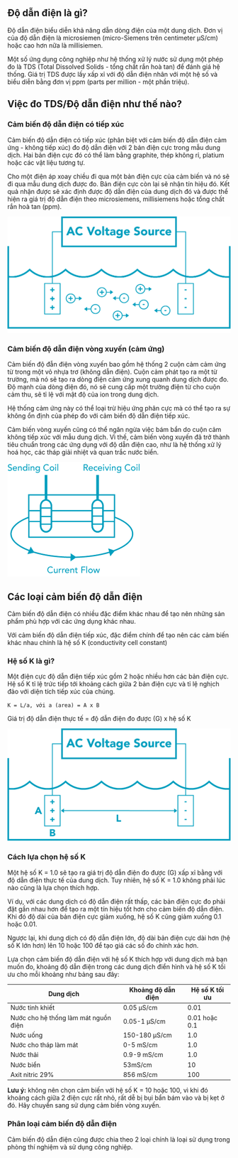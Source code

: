 ## Độ dẫn điện là gì?

Độ dẫn điện biểu diễn khả năng dẫn dòng điện của một dung dịch. Đơn vị của độ dẫn điện là microsiemen (micro-Siemens trên centimeter µS/cm) hoặc cao hơn nữa là millisiemen.

Một số ứng dụng công nghiệp như hệ thống xử lý nước sử dụng một phép đo là TDS (Total Dissolved Solids - tổng chất rắn hoà tan) để đánh giá hệ thống. Giá trị TDS được lấy xấp xỉ với độ dẫn điện nhân với một hệ số và biểu diễn bằng đơn vị ppm (parts per million - một phần triệu).

## Việc đo TDS/Độ dẫn điện như thế nào?

### Cảm biến độ dẫn điện có tiếp xúc

Cảm biến độ dẫn điện có tiếp xúc (phân biệt với cảm biến độ dẫn điện cảm ứng - không tiếp xúc) đo độ dẫn điện với 2 bản điện cực trong mẫu dung dịch. Hai bản điện cực đó có thể làm bằng graphite, thép không rỉ, platium hoặc các vật liệu tương tự.

Cho một điện áp xoay chiều đi qua một bản điện cực của cảm biến và nó sẽ đi qua mẫu dung dịch được đo. Bản điện cực còn lại sẽ nhận tín hiệu đó. Kết quả nhận được sẽ xác định được độ dẫn điện của dung dịch đó và được thể hiện ra giá trị độ dẫn điện theo microsiemens, millisiemens hoặc tổng chất rắn hoà tan (ppm).

![](image/conductivity.png)

### Cảm biến độ dẫn điện vòng xuyến (cảm ứng)

Cảm biến độ đẫn điện vòng xuyến bao gồm hệ thống 2 cuộn cảm cảm ứng từ trong một vỏ nhựa trơ (không dẫn điện). Cuộn cảm phát tạo ra một từ trường, mà nó sẽ tạo ra dòng điện cảm ứng xung quanh dung dịch được đo. Độ mạnh của dòng điện đó, nó sẽ cung cấp một trường điện từ cho cuộn cảm thu, sẽ tỉ lệ với mật độ của ion trong dung dịch.

Hệ thống cảm ứng này có thể loại trừ hiệu ứng phân cực mà có thể tạo ra sự không ổn định của phép đo với cảm biến độ dẫn điện tiếp xúc. 

Cảm biến vòng xuyến cũng có thể ngăn ngừa việc bám bẩn do cuộn cảm không tiếp xúc với mẫu dung dịch. Vì thế, cảm biến vòng xuyến đã trở thành tiêu chuẩn trong các ứng dụng với độ dẫn điện cao, như là hệ thống xử lý hoá học, các tháp giải nhiệt và quan trắc nước biển.

![](image/Toroidal-EC-Measurement.png)

## Các loại cảm biến độ dẫn điện

Cảm biến độ dẫn điện có nhiều đặc điểm khác nhau để tạo nên những sản phẩm phù hợp với các ứng dụng khác nhau. 

Với cảm biến độ dẫn điện tiếp xúc, đặc điểm chính để tạo nên các cảm biến khác nhau chính là hệ số K (conductivity cell constant)

### Hệ số K là gì?

Một điện cực độ dẫn điện tiếp xúc gồm 2 hoặc nhiều hơn các bản điện cực. Hệ số K tỉ lệ trức tiếp tới khoảng cách giữa 2 bản điện cực và tỉ lệ nghịch đảo với diện tích tiếp xúc của chúng.

```
K = L/a, với a (area) = A x B
```
Giá trị độ dẫn điện thực tế = độ dẫn điện đo được (G) x hệ số K

![](image/conductivity3.png)

### Cách lựa chọn hệ số K

Một hệ số K = 1.0 sẽ tạo ra giá trị độ dẫn điện đo được (G) xấp xỉ bằng với độ dẫn điện thực tế của dung dịch. Tuy nhiên, hệ số K = 1.0 không phải lúc nào cũng là lựa chọn thích hợp. 

Ví dụ, với các dung dịch có độ dẫn điện rất thấp, các bản điện cực đo phải đặt gần nhau hơn để tạo ra một tín hiệu tốt hơn cho cảm biến độ dẫn điện. Khi đó độ dài của bản điện cực giảm xuống, hệ số K cũng giảm xuống 0.1 hoặc 0.01. 

Ngược lại, khi dung dịch có độ dẫn điện lớn, độ dài bản điện cực dài hơn (hệ số K lớn hơn) lên 10 hoặc 100 để tạo giá các số đo chính xác hơn.

Lựa chọn cảm biến độ dẫn điện với hệ số K thích hợp với dung dịch mà bạn muốn đo, khoảng độ dẫn điện trong các dung dịch điển hình và hệ số K tối ưu cho mỗi khoảng như bảng sau đây:

| Dung dịch 	| Khoảng độ dẫn điện | Hệ số K tối ưu |
| ------------  | ------------------ | -------------  |
| Nước tinh khiết | 0.05 μS/cm | 0.01 |
| Nước cho hệ thống làm mát nguồn điện | 0.05-1 μS/cm | 0.01 hoặc 0.1 |
| Nước uống | 150-180 μS/cm | 1.0 |
| Nước cho tháp làm mát | 0-5 mS/cm | 1.0 |
| Nước thải | 0.9-9 mS/cm | 1.0 |
| Nước biển | 53mS/cm | 10 |
| Axit nitric 29% | 856 mS/cm | 100 |

**Lưu ý:** không nên chọn cảm biến với hệ số K = 10 hoặc 100, vì khi đó khoảng cách giữa 2 điện cực rất nhỏ, rất dễ bị bụi bẩn bám vào và bị kẹt ở đó. Hãy chuyển sang sử dụng cảm biến vòng xuyến.

### Phân loại cảm biến độ dẫn điện

Cảm biến độ dẫn điện cũng được chia theo 2 loại chính là loại sử dụng trong phòng thí nghiệm và sử dụng công nghiệp.





















 

